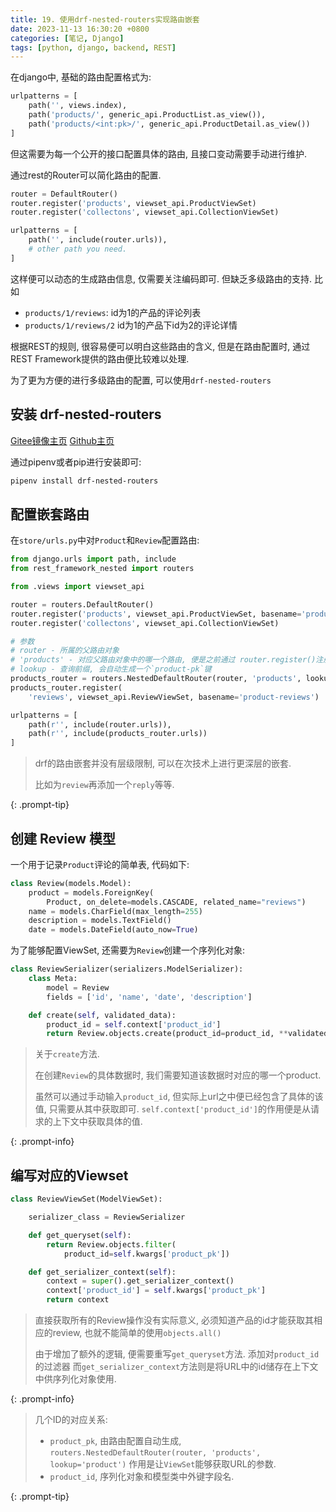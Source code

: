 ```yaml
---
title: 19. 使用drf-nested-routers实现路由嵌套
date: 2023-11-13 16:30:20 +0800
categories: [笔记, Django]
tags: [python, django, backend, REST]
---
```


在django中, 基础的路由配置格式为:

```python
urlpatterns = [
    path('', views.index),
    path('products/', generic_api.ProductList.as_view()),
    path('products/<int:pk>/', generic_api.ProductDetail.as_view())
]
```

但这需要为每一个公开的接口配置具体的路由, 且接口变动需要手动进行维护.

通过rest的Router可以简化路由的配置.

```python
router = DefaultRouter()
router.register('products', viewset_api.ProductViewSet)
router.register('collectons', viewset_api.CollectionViewSet)

urlpatterns = [
    path('', include(router.urls)),
    # other path you need.
]
```

这样便可以动态的生成路由信息, 仅需要关注编码即可. 但缺乏多级路由的支持. 比如

* `products/1/reviews`: id为1的产品的评论列表
* `products/1/reviews/2` id为1的产品下id为2的评论详情

根据REST的规则, 很容易便可以明白这些路由的含义, 但是在路由配置时, 通过REST Framework提供的路由便比较难以处理.

为了更为方便的进行多级路由的配置, 可以使用`drf-nested-routers`

## 安装 drf-nested-routers

[Gitee镜像主页](https://gitee.com/mirrors_alanjds/drf-nested-routers)
[Github主页](https://github.com/alanjds/drf-nested-routers)

通过pipenv或者pip进行安装即可:

```bash
pipenv install drf-nested-routers
```

## 配置嵌套路由

在`store/urls.py`中对`Product`和`Review`配置路由:

```python
from django.urls import path, include
from rest_framework_nested import routers

from .views import viewset_api

router = routers.DefaultRouter()
router.register('products', viewset_api.ProductViewSet, basename='products')
router.register('collectons', viewset_api.CollectionViewSet)

# 参数
# router - 所属的父路由对象
# 'products' - 对应父路由对象中的哪一个路由, 便是之前通过 router.register()注册的内容
# lookup - 查询前缀, 会自动生成一个`product-pk`键
products_router = routers.NestedDefaultRouter(router, 'products', lookup='product')
products_router.register(
    'reviews', viewset_api.ReviewViewSet, basename='product-reviews')

urlpatterns = [
    path(r'', include(router.urls)),
    path(r'', include(products_router.urls))
]
```

> drf的路由嵌套并没有层级限制, 可以在次技术上进行更深层的嵌套.
>
> 比如为`review`再添加一个`reply`等等.
>
{: .prompt-tip}

## 创建 Review 模型

一个用于记录`Product`评论的简单表, 代码如下:

```python
class Review(models.Model):
    product = models.ForeignKey(
        Product, on_delete=models.CASCADE, related_name="reviews")
    name = models.CharField(max_length=255)
    description = models.TextField()
    date = models.DateField(auto_now=True)
```

为了能够配置ViewSet, 还需要为`Review`创建一个序列化对象:

```python
class ReviewSerializer(serializers.ModelSerializer):
    class Meta:
        model = Review
        fields = ['id', 'name', 'date', 'description']

    def create(self, validated_data):
        product_id = self.context['product_id']
        return Review.objects.create(product_id=product_id, **validated_data)
```

> 关于`create`方法.
>
> 在创建`Review`的具体数据时, 我们需要知道该数据时对应的哪一个product.
>
> 虽然可以通过手动输入`product_id`, 但实际上url之中便已经包含了具体的该值, 只需要从其中获取即可.
> `self.context['product_id']`的作用便是从请求的上下文中获取具体的值.
>
{: .prompt-info}

## 编写对应的Viewset

```python
class ReviewViewSet(ModelViewSet):

    serializer_class = ReviewSerializer

    def get_queryset(self):
        return Review.objects.filter(
            product_id=self.kwargs['product_pk'])

    def get_serializer_context(self):
        context = super().get_serializer_context()
        context['product_id'] = self.kwargs['product_pk']
        return context
```

> 直接获取所有的Review操作没有实际意义, 必须知道产品的id才能获取其相应的review, 也就不能简单的使用`objects.all()`
>
> 由于增加了额外的逻辑, 便需要重写`get_queryset`方法. 添加对`product_id`的过滤器
> 而`get_serializer_context`方法则是将URL中的id储存在上下文中供序列化对象使用.
>
{: .prompt-info}

> 几个ID的对应关系:
>
> * `product_pk`, 由路由配置自动生成, `routers.NestedDefaultRouter(router, 'products', lookup='product')`
> 作用是让`ViewSet`能够获取URL的参数.
> * `product_id`, 序列化对象和模型类中外键字段名.
>
{: .prompt-tip}
